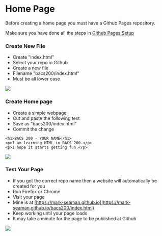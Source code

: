 # Home Page

Before creating a home page you must have a Github Pages repository.

Make sure you have done all the steps in [Github Pages Setup](GithubPages)


### Create New File
* Create "index.html"
* Select your repo in Github
* Create a new file
* Filename "bacs200/index.html"
* Must be all lower case

![](img/ghp-new-file.png)


### Create Home page
* Create a simple webpage
* Cut and paste the following text
* Save as "bacs200/index.html"
* Commit the change

```
<h1>BACS 200 - YOUR NAME</h1>
<p>I am learning HTML in BACS 200.</p>
<p>I hope it starts getting fun.</p>

```

![](img/ghp-index.png)


### Test Your Page
* If you got the correct repo name then a website will automatically be created for you
* Run Firefox or Chrome
* Visit your page
* Mine is at [https://mark-seaman.github.io](https://mark-seaman.github.io/bacs200/index.html)
* Keep working until your page loads
* It may take a minute for the page to be published at Github

![](img/ghp-browse.png)
